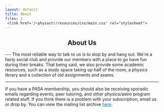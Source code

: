 ```yaml
---
layout: default
title: About
files: |
 <link href='/~physastr/resources/css/main.css' rel="stylesheet">
---
```

<h2 style="text-align: center">About Us</h2>
---
The most reliable way to talk to us is to stop by and hang out. We're a fairly social club and provide our members with a place to go have fun during their breaks. That being said, we also provide some academic resources, such as a study space taking up half of the room, a physics library and a collection of old assignments and exams.

---

If you have a PASA membership, you should also be receiving sporadic emails regarding events, peer tutoring, and other physics/astro program related stuff. If you think there is a problem with your subscription, email us or drop by. You can view the mailing list archive <a style="color: #0166d3" href='http://mailman.ucalgary.ca/mailman/private/pasa-l/'>here</a>.